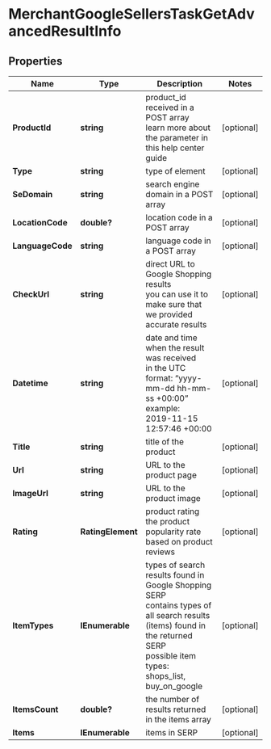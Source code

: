 # MerchantGoogleSellersTaskGetAdvancedResultInfo


## Properties

| Name | Type | Description | Notes |
|------------ | ------------- | ------------- | -------------|
**ProductId** | **string** | product_id received in a POST array<br>learn more about the parameter in this help center guide |[optional]|
**Type** | **string** | type of element |[optional]|
**SeDomain** | **string** | search engine domain in a POST array |[optional]|
**LocationCode** | **double?** | location code in a POST array |[optional]|
**LanguageCode** | **string** | language code in a POST array |[optional]|
**CheckUrl** | **string** | direct URL to Google Shopping results<br>you can use it to make sure that we provided accurate results |[optional]|
**Datetime** | **string** | date and time when the result was received<br>in the UTC format: “yyyy-mm-dd hh-mm-ss +00:00”<br>example:<br>2019-11-15 12:57:46 +00:00 |[optional]|
**Title** | **string** | title of the product |[optional]|
**Url** | **string** | URL to the product page |[optional]|
**ImageUrl** | **string** | URL to the product image |[optional]|
**Rating** | **RatingElement** | product rating<br>the product popularity rate based on product reviews |[optional]|
**ItemTypes** | **IEnumerable<string>** | types of search results found in Google Shopping SERP<br>contains types of all search results (items) found in the returned SERP<br>possible item types:<br>shops_list, buy_on_google |[optional]|
**ItemsCount** | **double?** | the number of results returned in the items array |[optional]|
**Items** | **IEnumerable<BaseMerchantSerpElementItem>** | items in SERP |[optional]|